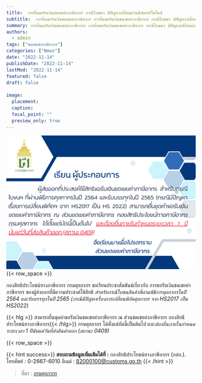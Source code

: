 ```yaml
---
title:  การยื่นขอรับเงินชดเชยค่าภาษีอากร กรณีใบขนฯ มีปัญหาเปลี่ยนผ่านพิกัดฮาร์โมไนซ์
subtitle:  การยื่นขอรับเงินชดเชยค่าภาษีอากร การยื่นขอรับเงินชดเชยค่าภาษีอากร กรณีใบขนฯ มีปัญหาเปลี่ยนผ่านพิกัดฮาร์โมไนซ์ จาก HS2017 เป็น HS2022 
summary: การยื่นขอรับเงินชดเชยค่าภาษีอากร การยื่นขอรับเงินชดเชยค่าภาษีอากร กรณีใบขนฯ มีปัญหาเปลี่ยนผ่านพิกัดฮาร์โมไนซ์ จาก HS2017 เป็น HS2022 
authors: 
  - admin
tags: ["ชดเชยค่าภาษีอากร"]
categories: ["News"]
date: "2022-11-14"
publishDate: "2022-11-14"
lastMod: "2022-11-14"
featured: false
draft: false

image:
  placement:
  caption:
  focal_point: ""
  preview_only: true
---  
```



 ![](featured.png)
 {{< row_space >}}

 กองสิทธิประโยชน์ทางภาษีอากร กรมศุลกากร ขอเรียนประชาสัมพันธ์เกี่ยวกับ การขอรับเงินชดเชยค่าภาษีอากร ของผู้ส่งออกที่มีความประสงค์ใช้สิทธิ *สำหรับกรณีใบขนสินค้าที่ผ่านพิธีการศุลกากรในปี 2564 และรับบรรทุกในปี 2565 (กรณีมีปัญหาเรื่องการเปลี่ยนพิกัดศุลกากร จาก HS2017 เป็น HS2022)*
 
 {{< hlg >}} สามารถยื่นชุดคำขอรับเงินชดเชยค่าภาษีอากร ณ ส่วนชดเชยค่าภาษีอากร กองสิทธิประโยชน์ทางภาษีอากร{{< /hlg>}} กรมศุลกากร ได้ตั้งแต่บัดนี้เป็นต้นไป และ*ต้องยื่นภายในกำหนดระยะเวลา 1 ปีนับแต่วันที่ส่งสินค้าออก (สถานะ 0409)* 

 {{< row_space >}}

{{< hint success>}}
**สอบถามข้อมูลเพิ่มเติมได้ที่ :** กองสิทธิประโยชน์ทางภาษีอากร (กสอ.).   
โทรศัพท์ : 0-2667-6010  อีเมล์ : 82000100@customs.go.th
{{< /hint >}}

> ที่มา : [กรมศุลกากร](https://www.customs.go.th/cont_strc_slide_image.php?current_id=142329324149505e4f464b4a464b46)


